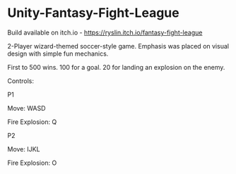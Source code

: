 # Unity-Fantasy-Fight-League
 Build available on itch.io - https://ryslin.itch.io/fantasy-fight-league

 2-Player wizard-themed soccer-style game. Emphasis was placed on visual design with simple fun mechanics.

 First to 500 wins. 100 for a goal. 20 for landing an explosion on the enemy.



 Controls: 

 P1

 Move: WASD

 Fire Explosion: Q



 P2

 Move: IJKL

 Fire Explosion: O
